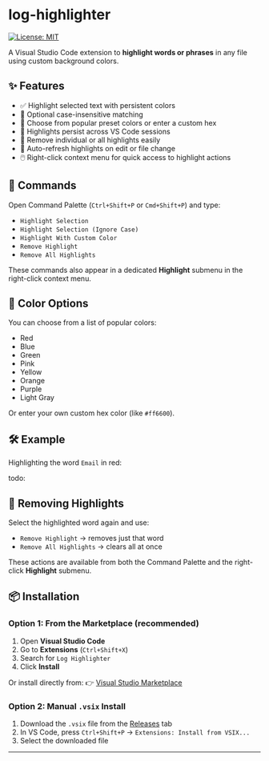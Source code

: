 # log-highlighter
[![License: MIT](https://img.shields.io/badge/license-MIT-blue)](#license)

A Visual Studio Code extension to **highlight words or phrases** in any file using custom background colors.

## ✨ Features

- ✅ Highlight selected text with persistent colors
- 🧠 Optional case-insensitive matching
- 🎨 Choose from popular preset colors or enter a custom hex
- 💾 Highlights persist across VS Code sessions
- 🧹 Remove individual or all highlights easily
- 🔄 Auto-refresh highlights on edit or file change
- 🖱️ Right-click context menu for quick access to highlight actions

## 🚀 Commands

Open Command Palette (`Ctrl+Shift+P` or `Cmd+Shift+P`) and type:

- `Highlight Selection`
- `Highlight Selection (Ignore Case)`
- `Highlight With Custom Color`
- `Remove Highlight`
- `Remove All Highlights`

These commands also appear in a dedicated **Highlight** submenu in the right-click context menu.

## 🎨 Color Options

You can choose from a list of popular colors:
- Red
- Blue
- Green
- Pink
- Yellow
- Orange
- Purple
- Light Gray

Or enter your own custom hex color (like `#ff6600`).

## 🛠 Example

Highlighting the word `Email` in red:

todo:

## 🧹 Removing Highlights

Select the highlighted word again and use:
- `Remove Highlight` → removes just that word  
- `Remove All Highlights` → clears all at once

These actions are available from both the Command Palette and the right-click **Highlight** submenu.


## 📦 Installation

### Option 1: From the Marketplace (recommended)

1. Open **Visual Studio Code**
2. Go to **Extensions** (`Ctrl+Shift+X`)
3. Search for `Log Highlighter`
4. Click **Install**

Or install directly from:
👉 [Visual Studio Marketplace](https://marketplace.visualstudio.com/items?itemName=JaroslawRoszyk.log-highlighter-plus)


### Option 2: Manual `.vsix` Install

1. Download the `.vsix` file from the [Releases](https://github.com/your-repo/releases) tab
2. In VS Code, press `Ctrl+Shift+P` → `Extensions: Install from VSIX...`
3. Select the downloaded file

---